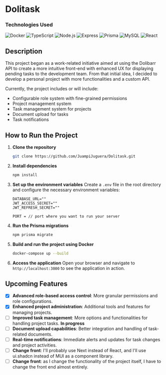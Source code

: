 # Dolitask

### Technologies Used

![Docker](https://img.shields.io/badge/Docker-2496ED?style=for-the-badge&logo=docker&logoColor=white)
![TypeScript](https://img.shields.io/badge/TypeScript-007ACC?style=for-the-badge&logo=typescript&logoColor=white)
![Node.js](https://img.shields.io/badge/Node.js-339933?style=for-the-badge&logo=nodedotjs&logoColor=white)
![Express](https://img.shields.io/badge/Express-000000?style=for-the-badge&logo=express&logoColor=white)
![Prisma](https://img.shields.io/badge/Prisma-2D3748?style=for-the-badge&logo=prisma&logoColor=white)
![MySQL](https://img.shields.io/badge/MySQL-4479A1?style=for-the-badge&logo=mysql&logoColor=white)
![React](https://img.shields.io/badge/react-%2320232a.svg?style=for-the-badge&logo=react&logoColor=%2361DAFB)

## Description

This project began as a work-related initiative aimed at using the Dolibarr API to create a more intuitive front-end with enhanced UX for displaying pending tasks to the development team. From that initial idea, I decided to develop a personal project with more functionalities and a custom API.

Currently, the project includes or will include:
- Configurable role system with fine-grained permissions
- Project management system
- Task management system for projects
- Document upload for tasks
- Task notifications

## How to Run the Project

1. **Clone the repository**
    ```sh
    git clone https://github.com/JuampiJuguera/Dolitask.git
    ```

2. **Install dependencies**
    ```sh
    npm install
    ```

3. **Set up the environment variables**
    Create a `.env` file in the root directory and configure the necessary environment variables:
    ```plaintext
    DATABASE_URL=""
    JWT_ACCESS_SECRET=""
    JWT_REFRESH_SECRET=""

    PORT = // port where you want to run your server
    ```

4. **Run the Prisma migrations**
    ```sh
    npm prisma migrate
    ```

5. **Build and run the project using Docker**
    ```sh
    docker-compose up --build
    ```

6. **Access the application**
    Open your browser and navigate to `http://localhost:3000` to see the application in action.

## Upcoming Features

- [x] **Advanced role-based access control**: More granular permissions and role configurations.
- [x] **Enhanced project administration**: Additional tools and features for managing projects.
- [ ] **Improved task management**: More options and functionalities for handling project tasks. **In progress**
- [ ] **Document upload capabilities**: Better integration and handling of task-related documents.
- [ ] **Real-time notifications**: Immediate alerts and updates for task changes and project activities.
- [ ] **Change front**: I'll probably use Next instead of React, and I'll use ui.shadcn instead of MUI as a component library.
- [ ] **Change front**: as I change the functionality of the project itself, I have to change the front end almost entirely.